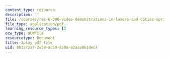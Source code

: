 ```yaml
---
content_type: resource
description: ''
file: /courses/res-6-006-video-demonstrations-in-lasers-and-optics-spring-2008/8b1572a72e59ac50a50aa2aaa861dec4_9pD-NW8rsdI.pdf
file_type: application/pdf
learning_resource_types: []
ocw_type: OCWFile
resourcetype: Document
title: 3play pdf file
uid: 8b1572a7-2e59-ac50-a50a-a2aaa861dec4
---
```

